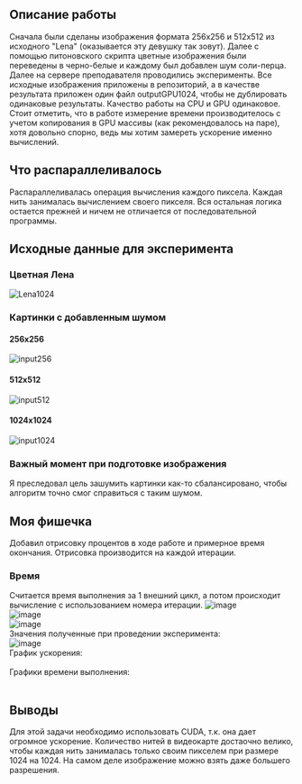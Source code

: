 ## Описание работы
Сначала были сделаны изображения формата 256х256 и 512х512 из исходного "Lena" (оказывается эту девушку так зовут). Далее с помощью питоновского скрипта цветные изображения были переведены в черно-белые и каждому был добавлен шум соли-перца.
Далее на сервере преподавателя проводились эксперименты.
Все исходные изображения приложены в репозиторий, а в качестве результата приложен один файл outputGPU1024, чтобы не дублировать одинаковые результаты. Качество работы на CPU и GPU одинаковое.
Стоит отметить, что в работе измерение времени производителось с учетом копирования в GPU массивы (как рекомендовалось на паре), хотя довольно спорно, ведь мы хотим замереть ускорение именно вычислений.
## Что распараллеливалось
Распараллеливалась операция вычисления каждого пиксела. Каждая нить занималась вычислением своего пикселя. Вся остальная логика остается прежней и ничем не отличается от последовательной программы.
## Исходные данные для эксперимента
### Цветная Лена
![Lena1024](https://user-images.githubusercontent.com/60855603/202436462-3a5de29a-b4b9-4263-b047-f7bf7ce6bdf5.jpg) </br>
### Картинки с добавленным шумом
#### 256x256
![input256](https://user-images.githubusercontent.com/60855603/202436294-9a9d4562-497e-47d7-8f14-6a7198038abf.jpg) </br>
#### 512x512
![input512](https://user-images.githubusercontent.com/60855603/202436295-4ea9fa5e-8bf9-4879-baf4-021643ccd646.jpg) </br>
#### 1024x1024
![input1024](https://user-images.githubusercontent.com/60855603/202436290-283407d0-89a9-4993-bb5c-122609fbfe3e.jpg) </br>
### Важный момент при подготовке изображения
Я преследовал цель зашумить картинки как-то сбалансировано, чтобы алгоритм точно смог справиться с таким шумом. 
## Моя фишечка
Добавил отрисовку процентов в ходе работе и примерное время окончания. Отрисовка производится на каждой итерации. 
### Время
Считается время выполнения за 1 внешний цикл, а потом происходит вычисление с использованием номера итерации.
![image](https://user-images.githubusercontent.com/60855603/202438578-15aab62c-95c5-4395-950a-947c42b771fd.png) </br>
![image](https://user-images.githubusercontent.com/60855603/202438645-076b4814-d201-4cc8-bcec-e369860f393f.png) </br>
![image](https://user-images.githubusercontent.com/60855603/202438912-5c3528c6-6679-4ffa-b3cb-4badbc6844da.png) </br>
Значения полученные при проведении эксперимента: </br> 
![image](https://user-images.githubusercontent.com/60855603/202439140-993aa130-c3fb-41b2-ac0c-552fa2ee5a72.png) </br>
График ускорения:</br>
</br>
Графики времени выполнения: </br>
</br>
## Выводы
Для этой задачи необходимо использовать CUDA, т.к. она дает огромное ускорение. Количество нитей в видеокарте достаочно велико, чтобы каждая нить занималась только своим пикселем при размере 1024 на 1024. На самом деле изображение можно взять даже большего разрешения.
